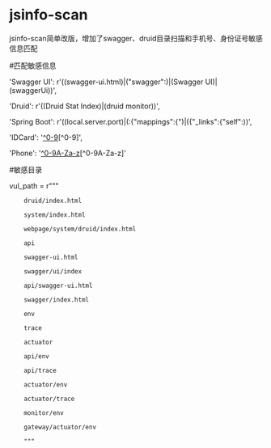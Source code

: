 # jsinfo-scan
jsinfo-scan简单改版，增加了swagger、druid目录扫描和手机号、身份证号敏感信息匹配


#匹配敏感信息

'Swagger UI': r'((swagger-ui.html)|(\"swagger\":)|(Swagger UI)|(swaggerUi))',

'Druid': r'((Druid Stat Index)|(druid monitor))',

'Spring Boot': r'((local.server.port)|(:{\"mappings\":{\")|({\"_links\":{\"self\":))',

'IDCard': '[^0-9]((\d{8}(0\d|10|11|12)([0-2]\d|30|31)\d{3}$)|(\d{6}(18|19|20)\d{2}(0[1-9]|10|11|12)([0-2]\d|30|31)\d{3}(\d|X|x)))[^0-9]',

'Phone': '[^0-9A-Za-z](1(3([0-35-9]\d|4[1-8])|4[14-9]\d|5([\d]\d|7[1-79])|66\d|7[2-35-8]\d|8\d{2}|9[89]\d)\d{7})[^0-9A-Za-z]'

        
#敏感目录

vul_path = r"""

        druid/index.html
        
        system/index.html
        
        webpage/system/druid/index.html
        
        api
        
        swagger-ui.html
        
        swagger/ui/index
        
        api/swagger-ui.html
        
        swagger/index.html
        
        env
        
        trace
        
        actuator
        
        api/env
        
        api/trace
        
        actuator/env
        
        actuator/trace
        
        monitor/env
        
        gateway/actuator/env
        
        """
